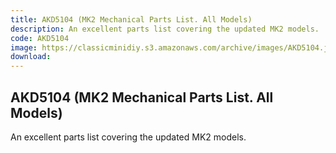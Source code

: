 ```yaml
---
title: AKD5104 (MK2 Mechanical Parts List. All Models)
description: An excellent parts list covering the updated MK2 models.
code: AKD5104
image: https://classicminidiy.s3.amazonaws.com/archive/images/AKD5104.jpg
download:
---
```


<!-- Content of the page -->

## AKD5104 (MK2 Mechanical Parts List. All Models)

An excellent parts list covering the updated MK2 models.
